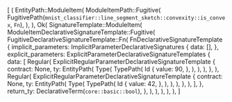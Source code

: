 [
    (
        EntityPath::ModuleItem(
            ModuleItemPath::Fugitive(
                FugitivePath(`mnist_classifier::line_segment_sketch::convexity::is_convex`, `Fn`),
            ),
        ),
        Ok(
            SignatureTemplate::ModuleItem(
                ModuleItemDeclarativeSignatureTemplate::Fugitive(
                    FugitiveDeclarativeSignatureTemplate::Fn(
                        FnDeclarativeSignatureTemplate {
                            implicit_parameters: ImplicitParameterDeclarativeSignatures {
                                data: [],
                            },
                            explicit_parameters: ExplicitParameterDeclarativeSignatureTemplates {
                                data: [
                                    Regular(
                                        ExplicitRegularParameterDeclarativeSignatureTemplate {
                                            contract: None,
                                            ty: EntityPath(
                                                Type(
                                                    TypePath(
                                                        Id {
                                                            value: 90,
                                                        },
                                                    ),
                                                ),
                                            ),
                                        },
                                    ),
                                    Regular(
                                        ExplicitRegularParameterDeclarativeSignatureTemplate {
                                            contract: None,
                                            ty: EntityPath(
                                                Type(
                                                    TypePath(
                                                        Id {
                                                            value: 42,
                                                        },
                                                    ),
                                                ),
                                            ),
                                        },
                                    ),
                                ],
                            },
                            return_ty: DeclarativeTerm(`core::basic::bool`),
                        },
                    ),
                ),
            ),
        ),
    ),
]